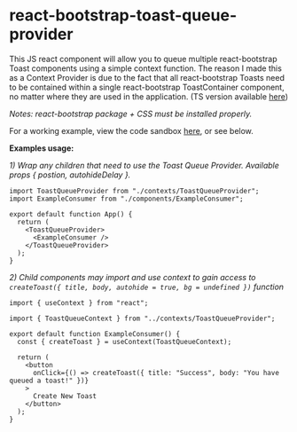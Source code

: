 # react-bootstrap-toast-queue-provider
This JS react component will allow you to queue multiple react-bootstrap Toast components using a simple context function. The reason I made this as a Context Provider is due to the fact that all react-bootstrap Toasts need to be contained within a single react-bootstrap ToastContainer component, no matter where they are used in the application. (TS version available [here](https://github.com/dqhendricks/react-bootstrap-toast-queue-provider-ts))

*Notes: react-bootstrap package + CSS must be installed properly.*

For a working example, view the code sandbox [here](https://codesandbox.io/p/devbox/react-bootstrap-toast-queue-provider-8flm3m), or see below.

**Examples usage:**

*1) Wrap any children that need to use the Toast Queue Provider. Available props { postion, autohideDelay }.*
```
import ToastQueueProvider from "./contexts/ToastQueueProvider";
import ExampleConsumer from "./components/ExampleConsumer";

export default function App() {
  return (
    <ToastQueueProvider>
      <ExampleConsumer />
    </ToastQueueProvider>
  );
}
```

*2) Child components may import and use context to gain access to `createToast({ title, body, autohide = true, bg = undefined })` function*
```
import { useContext } from "react";

import { ToastQueueContext } from "../contexts/ToastQueueProvider";

export default function ExampleConsumer() {
  const { createToast } = useContext(ToastQueueContext);

  return (
    <button
      onClick={() => createToast({ title: "Success", body: "You have queued a toast!" })}
    >
      Create New Toast
    </button>
  );
}
```
